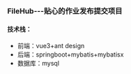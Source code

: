 ### FileHub---贴心的作业发布提交项目

#### 技术栈：

- 前端：vue3+ant design
- 后端：springboot+mybatis+mybatisx
- 数据库：mysql
